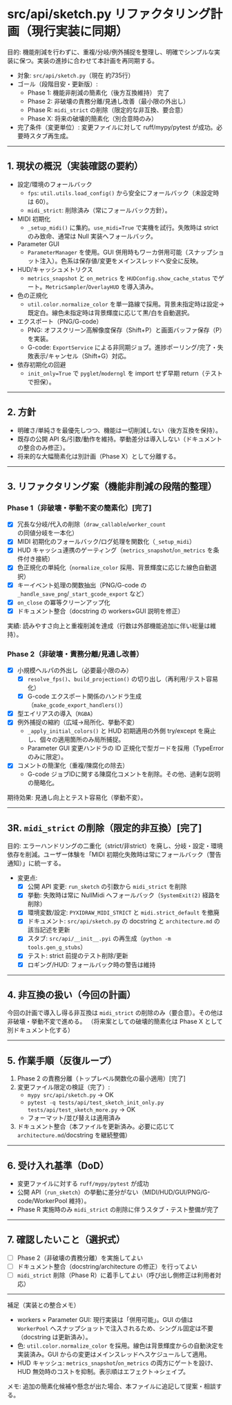 # src/api/sketch.py リファクタリング計画（現行実装に同期）

目的: 機能削減を行わずに、重複/分岐/例外捕捉を整理し、明確でシンプルな実装に保つ。実装の進捗に合わせて本計画を再同期する。

- 対象: `src/api/sketch.py`（現在 約735行）
- ゴール（段階目安・更新版）:
  - Phase 1: 機能非削減の簡素化（後方互換維持） 完了
  - Phase 2: 非破壊の責務分離/見通し改善（最小限の外出し）
  - Phase R: `midi_strict` の削除（限定的な非互換、要合意）
  - Phase X: 将来の破壊的簡素化（別合意時のみ）
- 完了条件（変更単位）: 変更ファイルに対して ruff/mypy/pytest が成功。必要時スタブ再生成。

---

## 1. 現状の概況（実装確認の要約）
- 設定/環境のフォールバック
  - `fps`: `util.utils.load_config()` から安全にフォールバック（未設定時は 60）。
  - `midi_strict`: 削除済み（常にフォールバック方針）。
- MIDI 初期化
  - `_setup_midi()` に集約。`use_midi=True` で実機を試行。失敗時は strict のみ致命、通常は Null 実装へフォールバック。
- Parameter GUI
  - `ParameterManager` を使用。GUI 併用時もワーカ併用可能（スナップショット注入）。色系は保存値/変更をメインスレッドへ安全に反映。
- HUD/キャッシュメトリクス
  - `metrics_snapshot` と `on_metrics` を `HUDConfig.show_cache_status` でゲート。`MetricSampler`/`OverlayHUD` を導入済み。
- 色の正規化
  - `util.color.normalize_color` を単一路線で採用。背景未指定時は設定→既定白。線色未指定時は背景輝度に応じて黒/白を自動選択。
- エクスポート（PNG/G-code）
  - PNG: オフスクリーン高解像度保存（Shift+P）と画面バッファ保存（P）を実装。
  - G-code: `ExportService` による非同期ジョブ。進捗ポーリング/完了・失敗表示/キャンセル（Shift+G）対応。
- 依存初期化の回避
  - `init_only=True` で `pyglet`/`moderngl` を import せず早期 return（テストで担保）。

---

## 2. 方針
- 明確さ/単純さを最優先しつつ、機能は一切削減しない（後方互換を保持）。
- 既存の公開 API 名/引数/動作を維持。挙動差分は導入しない（ドキュメントの整合のみ修正）。
- 将来的な大幅簡素化は別計画（Phase X）として分離する。

---

## 3. リファクタリング案（機能非削減の段階的整理）

### Phase 1（非破壊・挙動不変の簡素化）[完了]
- [x] 冗長な分岐/代入の削除（`draw_callable`/`worker_count` の同値分岐を一本化）
- [x] MIDI 初期化のフォールバック/ログ処理を関数化（`_setup_midi`）
- [x] HUD キャッシュ連携のゲーティング（`metrics_snapshot`/`on_metrics` を条件付き接続）
- [x] 色正規化の単純化（`normalize_color` 採用、背景輝度に応じた線色自動選択）
- [x] キーイベント処理の関数抽出（PNG/G-code の `_handle_save_png`/`_start_gcode_export` など）
- [x] `on_close` の冪等クリーンアップ化
- [x] ドキュメント整合（docstring の workers×GUI 説明を修正）

実績: 読みやすさ向上と重複削減を達成（行数は外部機能追加に伴い総量は維持）。

### Phase 2（非破壊・責務分離/見通し改善）
- [x] 小規模ヘルパの外出し（必要最小限のみ）
  - [x] `resolve_fps()`、`build_projection()` の切り出し（再利用/テスト容易化）
  - [x] G-code エクスポート関係のハンドラ生成（`make_gcode_export_handlers()`）
- [x] 型エイリアスの導入（`RGBA`）
- [x] 例外捕捉の縮約（広域→局所化、挙動不変）
  - `_apply_initial_colors()` と HUD 初期適用の外側 try/except を廃止し、個々の適用箇所のみ局所捕捉。
  - Parameter GUI 変更ハンドラの ID 正規化で型ガードを採用（TypeError のみに限定）。
- [x] コメントの簡潔化（重複/陳腐化の除去）
  - G-code ジョブIDに関する陳腐化コメントを削除。その他、過剰な説明の簡略化。

期待効果: 見通し向上とテスト容易化（挙動不変）。

---

## 3R. `midi_strict` の削除（限定的非互換）[完了]

目的: エラーハンドリングの二重化（strict/非strict）を廃し、分岐・設定・環境依存を削減。ユーザー体験を「MIDI 初期化失敗時は常にフォールバック（警告通知）」に統一する。

- 変更点:
  - [x] 公開 API 変更: `run_sketch` の引数から `midi_strict` を削除
  - [x] 挙動: 失敗時は常に NullMidi へフォールバック（`SystemExit(2)` 経路を削除）
  - [x] 環境変数/設定: `PYXIDRAW_MIDI_STRICT` と `midi.strict_default` を撤廃
  - [x] ドキュメント: `src/api/sketch.py` の docstring と `architecture.md` の該当記述を更新
  - [x] スタブ: `src/api/__init__.pyi` の再生成（`python -m tools.gen_g_stubs`）
  - [x] テスト: strict 前提のテスト削除/更新
  - [x] ロギング/HUD: フォールバック時の警告は維持

---

## 4. 非互換の扱い（今回の計画）
今回の計画で導入し得る非互換は `midi_strict` の削除のみ（要合意）。その他は非破壊・挙動不変で進める。
（将来案としての破壊的簡素化は Phase X として別ドキュメント化する）

---

## 5. 作業手順（反復ループ）
1) Phase 2 の責務分離（トップレベル関数化の最小適用）[完了]
2) 変更ファイル限定の検証（完了）:
   - `mypy src/api/sketch.py` → OK
   - `pytest -q tests/api/test_sketch_init_only.py tests/api/test_sketch_more.py` → OK
   - フォーマット/並び替えは適用済み
3) ドキュメント整合（本ファイルを更新済み。必要に応じて `architecture.md`/docstring を継続整備）

---

## 6. 受け入れ基準（DoD）
- 変更ファイルに対する `ruff/mypy/pytest` が成功
- 公開 API（`run_sketch`）の挙動に差分がない（MIDI/HUD/GUI/PNG/G-code/WorkerPool 維持）。
- Phase R 実施時のみ `midi_strict` の削除に伴うスタブ・テスト整備が完了

---

## 7. 確認したいこと（選択式）
- [ ] Phase 2（非破壊の責務分離）を実施してよい
- [ ] ドキュメント整合（docstring/architecture の修正）を行ってよい
- [ ] `midi_strict` 削除（Phase R）に着手してよい（呼び出し側修正は利用者対応）

---

補足（実装との整合メモ）
- workers × Parameter GUI: 現行実装は「併用可能」。GUI の値は `WorkerPool` へスナップショットで注入されるため、シングル固定は不要（docstring は更新済み）。
- 色: `util.color.normalize_color` を採用。線色は背景輝度からの自動決定を実装済み。GUI からの変更はメインスレッドへスケジュールして適用。
- HUD キャッシュ: `metrics_snapshot`/`on_metrics` の両方にゲートを設け、HUD 無効時のコストを抑制。表示順はエフェクト→シェイプ。

メモ: 追加の簡素化候補や懸念が出た場合、本ファイルに追記して提案・相談する。
